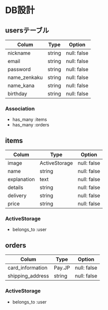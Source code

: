 # DB設計

##  usersテーブル

|     Colum    | Type   | Option      |
| -------------|--------|-------------| 
| nickname     | string | null: false |
| email        | string | null: false |
| password     | string | null: false |
| name_zenkaku | string | null: false |
| name_kana    | string | null: false |
| birthday     | string | null: false |

### Association

- has_many :items
- has_many :orders

## items

| Colum       | Type          | Option      |
|-------------|---------------|-------------|    
| image       | ActiveStorage | null: false |
| name        | string        | null: false |
| explanation | text          | null: false |
| details     | string        | null: false |
| delivery    | string        | null: false |
| price       | string        | null: false |

### ActiveStorage

- belongs_to :user

## orders

| Colum            | Type   | Option      |
|------------------|--------|-------------|
| card_information | Pay.JP | null: false |
| shipping_address | string | null: false |

### ActiveStorage

- belongs_to :user
